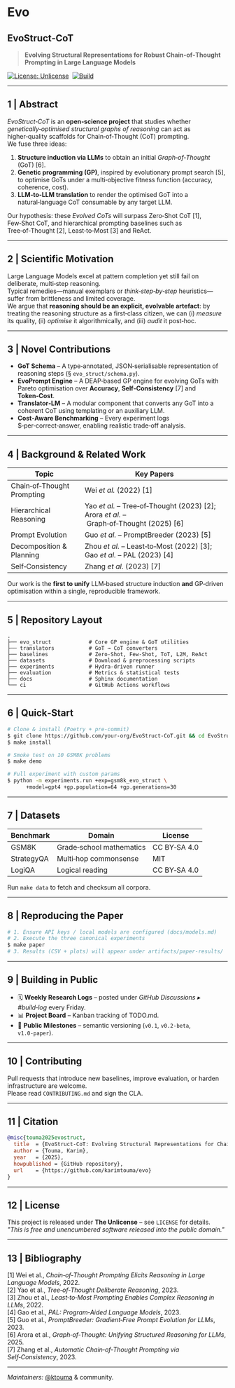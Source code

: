 # Evo
## EvoStruct‑CoT

> **Evolving Structural Representations for Robust Chain‑of‑Thought Prompting in Large Language Models**

[![License: Unlicense](https://img.shields.io/badge/license-Unlicense-blue.svg)](LICENSE)  [![Build](https://github.com/your-org/EvoStruct-CoT/actions/workflows/ci.yml/badge.svg)](https://github.com/your-org/EvoStruct-CoT/actions/workflows/ci.yml)

---

## 1 | Abstract
*EvoStruct‑CoT* is an **open‑science project** that studies whether *genetically‑optimised structural graphs of reasoning* can act as higher‑quality scaffolds for Chain‑of‑Thought (CoT) prompting.  
We fuse three ideas:

1. **Structure induction via LLMs** to obtain an initial *Graph‑of‑Thought* (GoT) [6].
2. **Genetic programming (GP)**, inspired by evolutionary prompt search [5], to optimise GoTs under a multi‑objective fitness function (accuracy, coherence, cost).
3. **LLM‑to‑LLM translation** to render the optimised GoT into a natural‑language CoT consumable by any target LLM.

Our hypothesis: these *Evolved CoTs* will surpass Zero‑Shot CoT [1], Few‑Shot CoT, and hierarchical prompting baselines such as Tree‑of‑Thought [2], Least‑to‑Most [3] and ReAct.

---

## 2 | Scientific Motivation
Large Language Models excel at pattern completion yet still fail on deliberate, multi‑step reasoning.  
Typical remedies—manual exemplars or *think‑step‑by‑step* heuristics—suffer from brittleness and limited coverage.  
We argue that **reasoning should be an explicit, evolvable artefact**: by treating the reasoning structure as a first‑class citizen, we can (i) *measure* its quality, (ii) *optimise* it algorithmically, and (iii) *audit* it post‑hoc.

---

## 3 | Novel Contributions
* **GoT Schema** – A type‑annotated, JSON‑serialisable representation of reasoning steps (§ `evo_struct/schema.py`).
* **EvoPrompt Engine** – A DEAP‑based GP engine for evolving GoTs with Pareto optimisation over **Accuracy**, **Self‑Consistency** [7] and **Token‑Cost**.
* **Translator‑LM** – A modular component that converts any GoT into a coherent CoT using templating or an auxiliary LLM.
* **Cost‑Aware Benchmarking** – Every experiment logs \$‑per‑correct‑answer, enabling realistic trade‑off analysis.

---

## 4 | Background & Related Work
| Topic | Key Papers |
|-------|------------|
| Chain‑of‑Thought Prompting | Wei *et al.* (2022) [1] |
| Hierarchical Reasoning | Yao *et al.* – Tree‑of‑Thought (2023) [2]; Arora *et al.* – Graph‑of‑Thought (2025) [6] |
| Prompt Evolution | Guo *et al.* – PromptBreeder (2023) [5] |
| Decomposition & Planning | Zhou *et al.* – Least‑to‑Most (2022) [3]; Gao *et al.* – PAL (2023) [4] |
| Self‑Consistency | Zhang *et al.* (2023) [7] |

Our work is the **first to unify** LLM‑based structure induction **and** GP‑driven optimisation within a single, reproducible framework.

---

## 5 | Repository Layout
```text
.
├── evo_struct            # Core GP engine & GoT utilities
├── translators           # GoT → CoT converters
├── baselines             # Zero‑Shot, Few‑Shot, ToT, L2M, ReAct
├── datasets              # Download & preprocessing scripts
├── experiments           # Hydra‑driven runner
├── evaluation            # Metrics & statistical tests
├── docs                  # Sphinx documentation
└── ci                    # GitHub Actions workflows
```

---

## 6 | Quick‑Start
```bash
# Clone & install (Poetry + pre‑commit)
$ git clone https://github.com/your‑org/EvoStruct‑CoT.git && cd EvoStruct‑CoT
$ make install

# Smoke test on 10 GSM8K problems
$ make demo

# Full experiment with custom params
$ python -m experiments.run +exp=gsm8k_evo_struct \
      +model=gpt4 +gp.population=64 +gp.generations=30
```

---

## 7 | Datasets
| Benchmark  | Domain                   | License      |
|------------|--------------------------|--------------|
| GSM8K      | Grade‑school mathematics | CC BY‑SA 4.0 |
| StrategyQA | Multi‑hop commonsense    | MIT          |
| LogiQA     | Logical reading          | CC BY‑SA 4.0 |

Run `make data` to fetch and checksum all corpora.

---

## 8 | Reproducing the Paper
```bash
# 1. Ensure API keys / local models are configured (docs/models.md)
# 2. Execute the three canonical experiments
$ make paper
# 3. Results (CSV + plots) will appear under artifacts/paper‑results/
```

---

## 9 | Building in Public
* 🗓 **Weekly Research Logs** – posted under *GitHub Discussions ▸ #build‑log* every Friday.
* 📊 **Project Board** – Kanban tracking of TODO.md.
* 🔖 **Public Milestones** – semantic versioning (`v0.1`, `v0.2‑beta`, `v1.0‑paper`).

---

## 10 | Contributing
Pull requests that introduce new baselines, improve evaluation, or harden infrastructure are welcome.  
Please read `CONTRIBUTING.md` and sign the CLA.

---

## 11 | Citation
```bibtex
@misc{touma2025evostruct,
  title  = {EvoStruct‑CoT: Evolving Structural Representations for Chain‑of‑Thought Prompting},
  author = {Touma, Karim},
  year   = {2025},
  howpublished = {GitHub repository},
  url    = {https://github.com/karimtouma/evo}
}
```

---

## 12 | License
This project is released under **The Unlicense** – see `LICENSE` for details.  
*"This is free and unencumbered software released into the public domain."*

---

## 13 | Bibliography
[1] Wei et al., *Chain‑of‑Thought Prompting Elicits Reasoning in Large Language Models*, 2022.  
[2] Yao et al., *Tree‑of‑Thought Deliberate Reasoning*, 2023.  
[3] Zhou et al., *Least‑to‑Most Prompting Enables Complex Reasoning in LLMs*, 2022.  
[4] Gao et al., *PAL: Program‑Aided Language Models*, 2023.  
[5] Guo et al., *PromptBreeder: Gradient‑Free Prompt Evolution for LLMs*, 2023.  
[6] Arora et al., *Graph‑of‑Thought: Unifying Structured Reasoning for LLMs*, 2025.  
[7] Zhang et al., *Automatic Chain‑of‑Thought Prompting via Self‑Consistency*, 2023.

---
*Maintainers:* [@ktouma](https://github.com/ktouma) & community.

